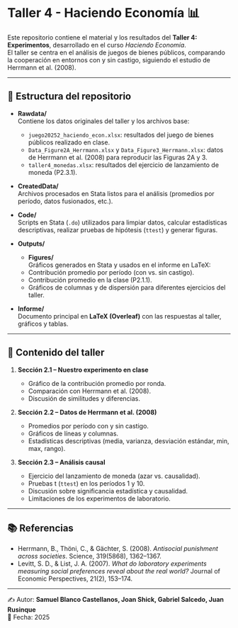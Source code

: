 # Taller 4 - Haciendo Economía 📊

Este repositorio contiene el material y los resultados del **Taller 4: Experimentos**, desarrollado en el curso *Haciendo Economía*.  
El taller se centra en el análisis de juegos de bienes públicos, comparando la cooperación en entornos con y sin castigo, siguiendo el estudio de Herrmann et al. (2008).

---

## 📂 Estructura del repositorio

- **Rawdata/**  
  Contiene los datos originales del taller y los archivos base:
  - `juego20252_haciendo_econ.xlsx`: resultados del juego de bienes públicos realizado en clase.  
  - `Data_Figure2A_Herrmann.xlsx` y `Data_Figure3_Herrmann.xlsx`: datos de Herrmann et al. (2008) para reproducir las Figuras 2A y 3.  
  - `taller4_monedas.xlsx`: resultados del ejercicio de lanzamiento de moneda (P2.3.1).  

- **CreatedData/**  
  Archivos procesados en Stata listos para el análisis (promedios por período, datos fusionados, etc.).

- **Code/**  
  Scripts en Stata (`.do`) utilizados para limpiar datos, calcular estadísticas descriptivas, realizar pruebas de hipótesis (`ttest`) y generar figuras.

- **Outputs/**  
  - **Figures/**  
  Gráficos generados en Stata y usados en el informe en LaTeX:
  - Contribución promedio por período (con vs. sin castigo).  
  - Contribución promedio en la clase (P2.1.1).  
  - Gráficos de columnas y de dispersión para diferentes ejercicios del taller.  

- **Informe/**  
  Documento principal en **LaTeX (Overleaf)** con las respuestas al taller, gráficos y tablas.  

---

## 📑 Contenido del taller

1. **Sección 2.1 – Nuestro experimento en clase**  
   - Gráfico de la contribución promedio por ronda.  
   - Comparación con Herrmann et al. (2008).  
   - Discusión de similitudes y diferencias.

2. **Sección 2.2 – Datos de Herrmann et al. (2008)**  
   - Promedios por período con y sin castigo.  
   - Gráficos de líneas y columnas.  
   - Estadísticas descriptivas (media, varianza, desviación estándar, min, max, rango).  

3. **Sección 2.3 – Análisis causal**  
   - Ejercicio del lanzamiento de moneda (azar vs. causalidad).  
   - Pruebas t (`ttest`) en los períodos 1 y 10.  
   - Discusión sobre significancia estadística y causalidad.  
   - Limitaciones de los experimentos de laboratorio.  

---

## 📚 Referencias

- Herrmann, B., Thöni, C., & Gächter, S. (2008). *Antisocial punishment across societies*. Science, 319(5868), 1362–1367.  
- Levitt, S. D., & List, J. A. (2007). *What do laboratory experiments measuring social preferences reveal about the real world?* Journal of Economic Perspectives, 21(2), 153–174.  

---

✍️ Autor: **Samuel Blanco Castellanos, Joan Shick, Gabriel Salcedo, Juan Rusinque**  
📅 Fecha: 2025  
